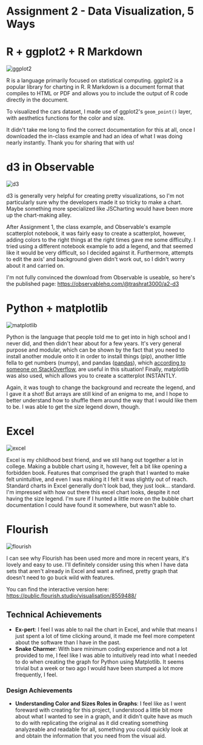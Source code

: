 Assignment 2 - Data Visualization, 5 Ways  
===



# R + ggplot2 + R Markdown

![ggplot2](https://github.com/trashrat3000/a2-DataVis-5Ways/blob/main/img/a2-r.PNG?raw=true)

R is a language primarily focused on statistical computing.
ggplot2 is a popular library for charting in R.
R Markdown is a document format that compiles to HTML or PDF and allows you to include the output of R code directly in the document.

To visualized the cars dataset, I made use of ggplot2's `geom_point()` layer, with aesthetics functions for the color and size.

It didn't take me long to find the correct documentation for this at all, once I downloaded the in-class example and had an idea of what I was doing nearly instantly. Thank you for sharing that with us!

# d3 in Observable

![d3](https://github.com/trashrat3000/a2-DataVis-5Ways/blob/main/img/a2-d3.PNG?raw=true)

d3 is generally very helpful for creating pretty visualizations, so I'm not particularly sure why the developers made it so tricky to make a chart. Maybe something more specialized like JSCharting would have been more up the chart-making alley.

After Assignment 1, the class example, and Observable's example scatterplot notebook, it was fairly easy to create a scatterplot, however, adding colors to the right things at the right times gave me some difficulty. I tried using a different notebook example to add a legend, and that seemed like it would be very difficult, so I decided against it. Furthermore, attempts to edit the axis' and background given didn't work out, so I didn't worry about it and carried on.

I'm not fully convinced the download from Observable is useable, so here's the published page: https://observablehq.com/@trashrat3000/a2-d3

# Python + matplotlib

![matplotlib](https://github.com/trashrat3000/a2-DataVis-5Ways/blob/main/img/a2-matplotlib.PNG?raw=true)

Python is the language that people told me to get into in high school and I never did, and then didn't hear about for a few years. It's very general purpose and modular, which can be shown by the fact that you need to install another module onto it in order to install things (pip), another little fella to get numbers (numpy), and pandas ([pandas](https://miro.medium.com/max/1400/1*6d5dw6dPhy4vBp2vRW6uzw.png)), which [according to someone on StackOverflow](https://stackoverflow.com/questions/3518778/how-do-i-read-csv-data-into-a-record-array-in-numpy), are useful in this situation! Finally, matplotlib was also used, which allows you to create a scatterplot INSTANTLY.

Again, it was tough to change the background and recreate the legend, and I gave it a shot! But arrays are still kind of an enigma to me, and I hope to better understand how to shuffle them around the way that I would like them to be. I was able to get the size legend down, though.

# Excel

![excel](https://github.com/trashrat3000/a2-DataVis-5Ways/blob/main/img/a2-excel.PNG?raw=true)

Excel is my childhood best friend, and we stil hang out together a lot in college. Making a bubble chart using it, however, felt a bit like opening a forbidden book. Features that comprised the graph that I wanted to make felt unintuitive, and even I was making it I felt it was slightly out of reach. Standard charts in Excel generally don't look bad, they just look... standard. I'm impressed with how out there this excel chart looks, despite it not having the size legend. I'm sure if I hunted a little more on the bubble chart documentation I could have found it somewhere, but wasn't able to.

# Flourish

![flourish](https://github.com/trashrat3000/a2-DataVis-5Ways/blob/main/img/a2-flourish.png?raw=true)

I can see why Flourish has been used more and more in recent years, it's lovely and easy to use. I'll definitely consider using this when I have data sets that aren't already in Excel and want a refined, pretty graph that doesn't need to go buck wild with features. 

You can find the interactive version here: https://public.flourish.studio/visualisation/8559488/

## Technical Achievements
- **Ex-pert**: I feel I was able to nail the chart in Excel, and while that means I just spent a lot of time clicking around, it made me feel more competent about the software than I have in the past.
- **Snake Charmer**: With bare minimum coding experience and not a lot provided to me, I feel like I was able to intuitively read into what I needed to do when creating the graph for Python using Matplotlib. It seems trivial but a week or two ago I would have been stumped a lot more frequently, I feel.

### Design Achievements
- **Understanding Color and Sizes Roles in Graphs**: I feel like as I went foreward with creating for this project, I understood a little bit more about what I wanted to see in a graph, and it didn't quite have as much to do with replicating the original as it did creating something analyzeable and readable for all, something you could quickly look at and obtain the information that you need from the visual aid.
